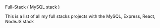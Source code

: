 Full-Stack ( MySQL stack )


This is a list of all my full stacks projects with the MySQL, Express, React, NodeJS stack
